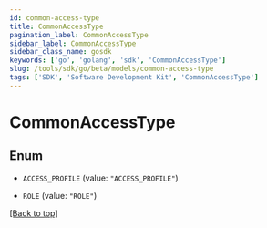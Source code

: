 ```yaml
---
id: common-access-type
title: CommonAccessType
pagination_label: CommonAccessType
sidebar_label: CommonAccessType
sidebar_class_name: gosdk
keywords: ['go', 'golang', 'sdk', 'CommonAccessType'] 
slug: /tools/sdk/go/beta/models/common-access-type
tags: ['SDK', 'Software Development Kit', 'CommonAccessType']
---
```


# CommonAccessType

## Enum


* `ACCESS_PROFILE` (value: `"ACCESS_PROFILE"`)

* `ROLE` (value: `"ROLE"`)


[[Back to top]](#) 


